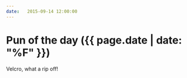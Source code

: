 ```yaml
---
date:   2015-09-14 12:00:00
---
```


# Pun of the day ({{ page.date | date: "%F" }})

Velcro, what a rip off!


